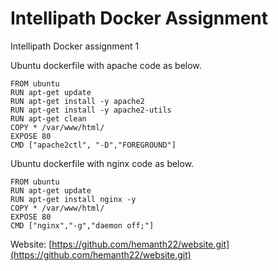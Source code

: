 # Intellipath Docker Assignment

Intellipath Docker assignment 1

Ubuntu dockerfile with apache code as below.

```text
FROM ubuntu
RUN apt-get update
RUN apt-get install -y apache2
RUN apt-get install -y apache2-utils
RUN apt-get clean
COPY * /var/www/html/
EXPOSE 80
CMD ["apache2ctl", "-D","FOREGROUND"]
```

Ubuntu dockerfile with nginx code as below.

```text
FROM ubuntu
RUN apt-get update
RUN apt-get install nginx -y
COPY * /var/www/html/
EXPOSE 80
CMD ["nginx","-g","daemon off;"]
```

Website: [https://github.com/hemanth22/website.git](https://github.com/hemanth22/website.git)

